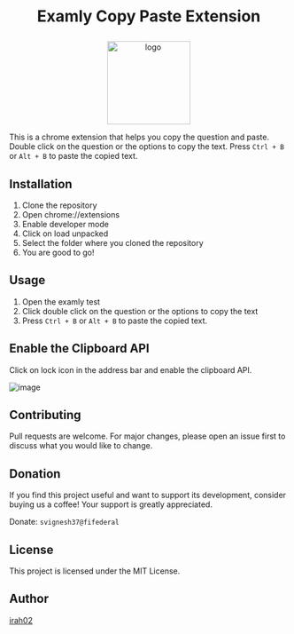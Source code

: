 # <p align="center"> Examly Copy Paste Extension </p>

<p align="center">
 <img src="https://github.com/irah-terminal/neo-ext/blob/main/images/icon128.png" alt="logo" style="width: 150px">
</p>


This is a chrome extension that helps you copy the question and paste. Double click on the question or the options to copy the text. Press `Ctrl + B` or `Alt + B` to paste the copied text.

## Installation

1. Clone the repository
2. Open chrome://extensions
3. Enable developer mode
4. Click on load unpacked
5. Select the folder where you cloned the repository
6. You are good to go!

## Usage

1. Open the examly test
2. Click double click on the question or the options to copy the text
3. Press `Ctrl + B` or `Alt + B` to paste the copied text.

## Enable the Clipboard API

Click on lock icon in the address bar and enable the clipboard API.

![image](https://github.com/sauravhathi/em/assets/61316762/ecc93024-eb7d-4359-920f-1975c282ed47)

## Contributing

Pull requests are welcome. For major changes, please open an issue first to discuss what you would like to change.

## Donation

If you find this project useful and want to support its development, consider buying us a coffee! Your support is greatly appreciated.


Donate: `svignesh37@fifederal`


## License

This project is licensed under the MIT License.

## Author

[irah02](https://github.com/irah-terminal)

